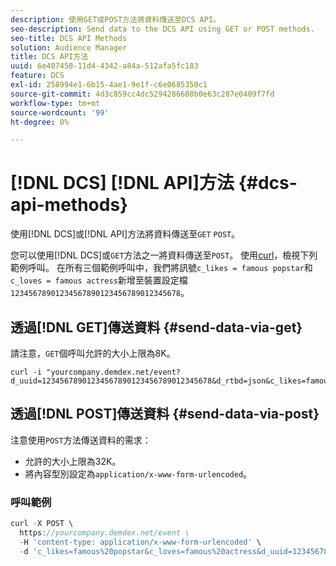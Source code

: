 ```yaml
---
description: 使用GET或POST方法將資料傳送至DCS API。
seo-description: Send data to the DCS API using GET or POST methods.
seo-title: DCS API Methods
solution: Audience Manager
title: DCS API方法
uuid: 6e407458-11d4-4342-a84a-512afa5fc183
feature: DCS
exl-id: 258994e1-6b15-4ae1-9e1f-c6e0685350c1
source-git-commit: 4d3c859cc4dc5294286680b0e63c287e0409f7fd
workflow-type: tm+mt
source-wordcount: '99'
ht-degree: 0%

---
```


# [!DNL DCS] [!DNL API]方法 {#dcs-api-methods}

使用[!DNL DCS]或[!DNL API]方法將資料傳送至`GET` `POST`。

您可以使用[!DNL DCS]或`GET`方法之一將資料傳送至`POST`。 使用[curl](https://curl.haxx.se/)，檢視下列範例呼叫。 在所有三個範例呼叫中，我們將訊號`c_likes = famous popstar`和`c_loves = famous actress`新增至裝置設定檔`12345678901234567890123456789012345678`。

## 透過[!DNL GET]傳送資料 {#send-data-via-get}

請注意，`GET`個呼叫允許的大小上限為8K。

```
curl -i "yourcompany.demdex.net/event?d_uuid=12345678901234567890123456789012345678&d_rtbd=json&c_likes=famous%20popstar&c_loves=famous%20actress"
```

## 透過[!DNL POST]傳送資料 {#send-data-via-post}

注意使用`POST`方法傳送資料的需求：

* 允許的大小上限為32K。
* 將內容型別設定為`application/x-www-form-urlencoded`。

### 呼叫範例

```js
curl -X POST \
  https://yourcompany.demdex.net/event \
  -H 'content-type: application/x-www-form-urlencoded' \
  -d 'c_likes=famous%20popstar&c_loves=famous%20actress&d_uuid=12345678901234567890123456789012345678'
```
